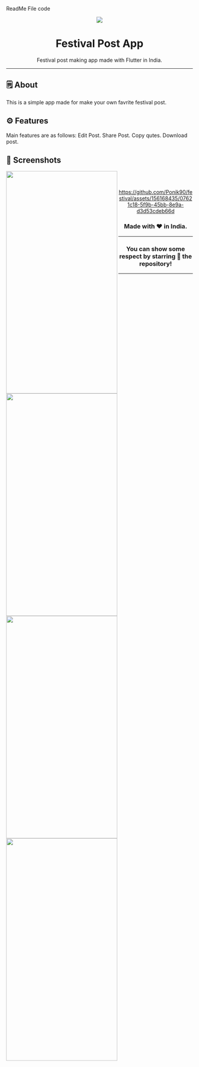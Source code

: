 ReadMe File code

<div align="center">


<img src="https://github.com/Ponik90/festival/assets/156168435/df664074-b466-4905-9d34-cc5608d24aa1">


# **Festival Post App**
Festival post making app made with Flutter in India.

---

</div>



## 🗒 About

This is a simple app made for make your own favrite festival post.

## ⚙️ Features
Main features are as follows:
Edit Post.
Share Post.
Copy qutes.
Download post.
## 📲 Screenshots


<img align="left" src="https://github.com/Ponik90/festival/assets/156168435/1ed0c2eb-5dc3-4fec-991d-a1b521bd14c5" height="600" width="300">
<img align="left" src="https://github.com/Ponik90/festival/assets/156168435/f713af94-a2c2-4053-a43b-5a498c26e059" height="600" width="300">
<img align="left" src="https://github.com/Ponik90/festival/assets/156168435/7c609334-ac1f-4f7d-96ed-975bd1c1a91c" height="600" width="300">
<img align="left" src="https://github.com/Ponik90/festival/assets/156168435/023faffd-f88d-4a16-86bf-dd6c0734ab68" height="600" width="300">

<br><br>



<div align="center">



https://github.com/Ponik90/festival/assets/156168435/07621c18-5f9b-45bb-8e9a-d3d53cdeb66d



### Made with ❤️ in India.
---
### You can show some respect by starring 🌟 the repository!
---
</div>
